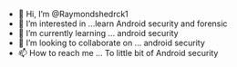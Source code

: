 - 👋 Hi, I’m @Raymondshedrck1
- 👀 I’m interested in ...learn Android security and forensic
- 🌱 I’m currently learning ... android security
- 💞️ I’m looking to collaborate on ... android security
- 📫 How to reach me ...
To little bit of Android security
<!---
Raymondshedrck1/Raymondshedrck1 is a ✨ special ✨ repository because its `README.md` (this file) appears on your GitHub profile.
You can click the Preview link to take a look at your changes.
--->
